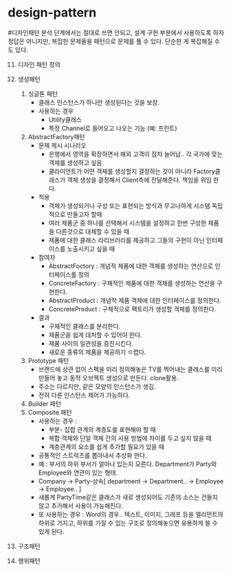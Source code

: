 # design-pattern
#디자인패턴
분석 단계에서는 절대로 쓰면 안되고, 설계 구현 부분에서 사용하도록 하자
정답은 아니지만, 복잡한 문제들을 패턴으로 문제를 풀 수 있다.
단순한 게 복잡해질 수 도 있다.

11. 디자인 패턴 정의
2. 생성패턴
    1. 싱글톤 패턴
        * 클래스 인스턴스가 하나만 생성된다는 것을 보장. 
        * 사용하는 경우
            * Utility클래스
            * 특정 Channel로 들어오고 나오는 기능 (예: 프린트)
    2. AbstractFactory패턴
        * 문제 제시 시나리오
            * 은행에서 영역을 확장하면서 해외 고객이 점차 늘어남.. 각 국가에 맞는 객체를 생성하고 싶음
            * 클라이언트가 어떤 객체를 생성할지 결정하는 것이 아니라 Factory클래스가 객체 생성을 결정해서 Client측에 전달해준다. 책임을 위임 한다.
        * 적용
            * 객체가 생성되거나 구성 또는 표현되는 방식과 무고나하게 시스템 독립적으로 만들고자 할때
            * 여러 제품군 중 하나를 선택해서 시스템을 설정하고 한번 구성한 제품을 다른것으로 대체할 수 있을 때
            * 제품에 대한 클래스 라리브러리를 제공하고 그들의 구현이 아닌 인터페이스를 노출시키고 싶을 때
        * 참여자
            * AbstractFoctory : 개념적 제품에 대한 객체를 생성하는 연산으로 인터페이스를 정의
            * ConcreteFactory : 구체적인 제품에 대한 객체를 생성하는 연산을 구현한다.
            * AbstractProduct : 개념적 제품 객체에 대한 인터페이스를 정의한다.
            * ConcreteProduct : 구체적으로 팩토리가 생성할 객체를 정의한다.
        * 결과
            * 구체적인 클래스를 분리한다.
            * 제품군을 쉽게 대처할 수 있어야 한다.
            * 제품 사이의 일관성을 증진시킨다.
            * 새로운 종류의 제품을 제공하기 ㅇ렵다.
    3. Prototype 패턴
          * 브랜드에 상관 없이 스펙을 미리 정의해놓은 TV를 찍어내는 클래스를 미리 만들어 놓고 동적 오브젝트 생성으로 만든다. clone활용.
          * 주소는 다르지만, 같은 모양의 인스턴스가 생김.
          * 전혀 다른 인스턴스 제어가 가능하다.
    4. Builder 패턴
    5. Composite 패턴
          - 사용하는 경우 : 
              - 부분- 집합 관계의 계층도를 표현해야 할 때
              - 복합 객체와 단일 객체 간의 사용 방법에 차이를 두고 싶지 않을 때
              - 계층관계의 요소를 쉽게 추가할 필요가 있을 때
          - 공통적인 스트럭츠를 뽑아내서 추상화 한다. 
          - 예 : 부서의 하위 부서가 얼마나 있는지 모른다. Department가 Party와 Employee와 연관이 있는 형태.
          - Company -> Party-상속[ department -> Department.. -> Employee -> Employee.. ]
          - 새롭게 PartyTime같은 클래스가 새로 생성되어도 기존의 소스는 건들지 않고 추가해서 사용이 가능해진다.
          - 또 사용하는 경우 : Word의 경우.. 텍스트, 이미지, 그래프 등을 엘리먼트의 하위로 가지고, 하위를 가질 수 있는 구조로 정의해놓으면 유용하게 쓸 수 있게 된다.
      
          

3. 구조패턴
4. 행위패턴
